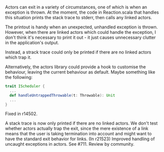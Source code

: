 Actors can exit in a variety of circumstances, one of which is when an exception is thrown. At the moment, the code in Reaction.scala that handles this situation prints the stack trace to stderr, then calls any linked actors.

The printout is handy when an unexpected, unhandled exception is thrown. However, when there are linked actors which could handle the exception, I don't think it's necessary to print it out - it just causes unnecessary clutter in the application's output.

Instead, a strack trace could only be printed if there are no linked actors which trap it.

Alternatively, the actors library could provide a hook to customise the behaviour, leaving the current behaviour as default. Maybe something like the following:

```scala
trait IScheduler {
  ...
  def handleUntrappedThrowable(t: Throwable): Unit
  ...
}
```


Fixed in r14502.

A stack trace is now only printed if there are no linked actors. We don't test whether actors actually trap the exit, since the mere existence of a link means that the user is taking termination into account and might want to have the standard exit behavior for links.
(In r21523) Improved handling of uncaught exceptions in actors. See #711. Review by community.
